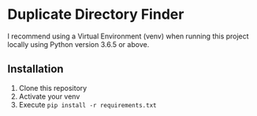 # Duplicate Directory Finder

I recommend using a Virtual Environment (venv) when running this project locally using Python version 3.6.5 or above.

## Installation
1. Clone this repository
1. Activate your venv
1. Execute `pip install -r requirements.txt`